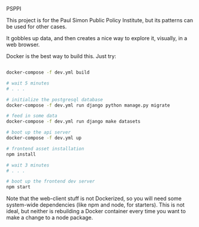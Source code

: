 PSPPI

This project is for the Paul Simon Public Policy Institute, but its patterns can be used for other cases.

It gobbles up data, and then creates a nice way to explore it, visually, in a web browser.  

Docker is the best way to build this.  Just try:

```bash

docker-compose -f dev.yml build

# wait 5 minutes
# . . . 

# initialize the postgresql database
docker-compose -f dev.yml run django python manage.py migrate

# feed in some data
docker-compose -f dev.yml run django make datasets

# boot up the api server
docker-compose -f dev.yml up

# frontend asset installation
npm install

# wait 3 minutes
# . . .

# boot up the frontend dev server
npm start
```

Note that the web-client stuff is not Dockerized, so you will need some system-wide dependencies (like npm and node, for starters).
This is not ideal, but neither is rebuilding a Docker container every time you want to make a change to a node package.
  
